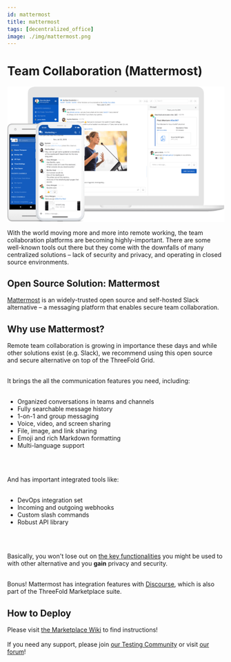 ```yaml
---
id: mattermost
title: mattermost
tags: [decentralized_office]
image: ./img/mattermost.png
---
```


# Team Collaboration (Mattermost)

![](./img/mattermost_header.png)
<br/>

With the world moving more and more into remote working, the team collaboration platforms are becoming highly-important. There are some well-known tools out there but they come with the downfalls of many centralized solutions – lack of security and privacy, and operating in closed source environments.

## Open Source Solution: Mattermost

[Mattermost](https://mattermost.com/) is an widely-trusted open source and self-hosted Slack alternative – a messaging platform that enables secure team collaboration.

## Why use Mattermost?

Remote team collaboration is growing in importance these days and while other solutions exist (e.g. Slack), we recommend using this open source and secure alternative on top of the ThreeFold Grid.
<br/>
<br/>

It brings the all the communication features you need, including:
<br/>
<br/>

 - Organized conversations in teams and channels
 - Fully searchable message history
 - 1-on-1 and group messaging
 - Voice, video, and screen sharing
 - File, image, and link sharing
 - Emoji and rich Markdown formatting
 - Multi-language support
<br/>
<br/>

And has important integrated tools like:
<br/>
<br/>

 - DevOps integration set
 - Incoming and outgoing webhooks
 - Custom slash commands
 - Robust API library
<br/>
<br/>

Basically, you won't lose out on [the key functionalities](https://mattermost.com/product/) you might be used to with other alternative and you **gain** privacy and security.
<br/>
<br/>

Bonus! Mattermost has integration features with [Discourse](https://www.discourse.org/), which is also part of the ThreeFold Marketplace suite.

## How to Deploy

Please visit [the Marketplace Wiki](https://threefold.io/info/cloud#/cloud__evdc_marketplace) to find instructions!
<br/>
<br/>
If you need any support, please join [our Testing Community](https://bit.ly/tftesting) or visit [our forum](https://forum.threefold.io)!